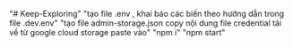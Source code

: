 "# Keep-Exploring" 
"tạo file .env , khai báo các biến theo hướng dẫn trong file .dev.env"
"tạo file admin-storage.json copy nội dung file credential tải về từ google cloud storage paste vào"
"npm i"
"npm start"